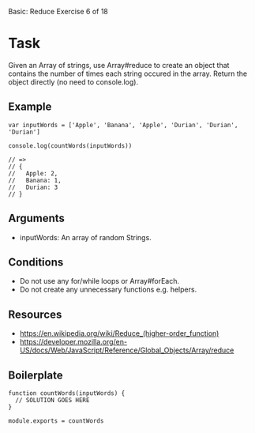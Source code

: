 Basic: Reduce
Exercise 6 of 18


# Task

Given an Array of strings, use Array#reduce to create an object that contains the number of times each string occured in the array. Return the object directly (no need to console.log).

## Example

    var inputWords = ['Apple', 'Banana', 'Apple', 'Durian', 'Durian', 'Durian']
    
    console.log(countWords(inputWords))
    
    // =>
    // {
    //   Apple: 2,
    //   Banana: 1,
    //   Durian: 3
    // }

## Arguments

* inputWords: An array of random Strings.

## Conditions

* Do not use any for/while loops or Array#forEach.
* Do not create any unnecessary functions e.g. helpers.

## Resources

* https://en.wikipedia.org/wiki/Reduce_(higher-order_function)
* https://developer.mozilla.org/en-US/docs/Web/JavaScript/Reference/Global_Objects/Array/reduce

## Boilerplate

    function countWords(inputWords) {
      // SOLUTION GOES HERE
    }
    
    module.exports = countWords
